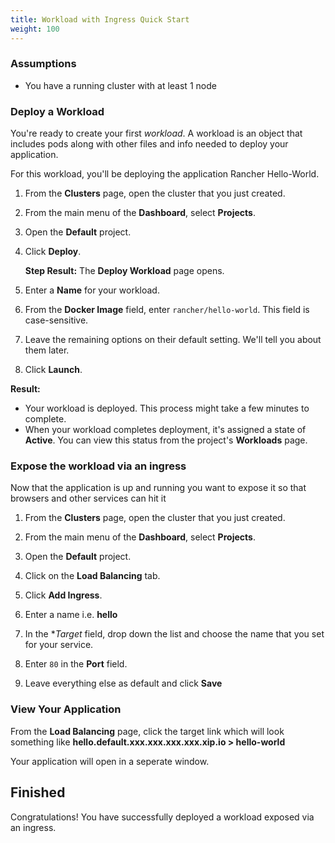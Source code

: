 ```yaml
---
title: Workload with Ingress Quick Start
weight: 100
---
```


### Assumptions

- You have a running cluster with at least 1 node

### Deploy a Workload

You're ready to create your first _workload_. A workload is an object that includes pods along with other files and info needed to deploy your application.

For this workload, you'll be deploying the application Rancher Hello-World.

1.  From the **Clusters** page, open the cluster that you just created.

2.  From the main menu of the **Dashboard**, select **Projects**.

3.  Open the **Default** project.

4.  Click **Deploy**.

	**Step Result:** The **Deploy Workload** page opens.

5.  Enter a **Name** for your workload.

6.  From the **Docker Image** field, enter `rancher/hello-world`. This field is case-sensitive.

7. Leave the remaining options on their default setting. We'll tell you about them later.

8. Click **Launch**.

**Result:**

* Your workload is deployed. This process might take a few minutes to complete.
* When your workload completes deployment, it's assigned a state of **Active**. You can view this status from the project's **Workloads** page.

### Expose the workload via an ingress

Now that the application is up and running you want to expose it so that browsers and other services can hit it

1.  From the **Clusters** page, open the cluster that you just created.

2.  From the main menu of the **Dashboard**, select **Projects**.

3.  Open the **Default** project.

4.  Click on the **Load Balancing** tab.

5.  Click **Add Ingress**.

6.  Enter a name i.e. **hello**

7.  In the **Target* field, drop down the list and choose the name that you set for your service.

8.  Enter `80` in the **Port** field.

9.  Leave everything else as default and click **Save**


### View Your Application

From the **Load Balancing** page, click the target link which will look something like **hello.default.xxx.xxx.xxx.xxx.xip.io > hello-world**

Your application will open in a seperate window.

## Finished

Congratulations! You have successfully deployed a workload exposed via an ingress.
